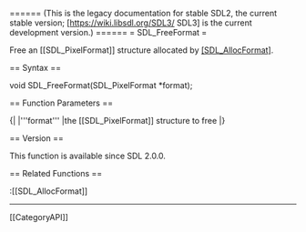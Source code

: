 ====== (This is the legacy documentation for stable SDL2, the current stable version; [https://wiki.libsdl.org/SDL3/ SDL3] is the current development version.) ======
= SDL_FreeFormat =

Free an [[SDL_PixelFormat]] structure allocated by [[SDL_AllocFormat]]().

== Syntax ==

<syntaxhighlight lang='c'>
void SDL_FreeFormat(SDL_PixelFormat *format);
</syntaxhighlight>

== Function Parameters ==

{|
|'''format'''
|the [[SDL_PixelFormat]] structure to free
|}

== Version ==

This function is available since SDL 2.0.0.

== Related Functions ==

:[[SDL_AllocFormat]]

----
[[CategoryAPI]]


